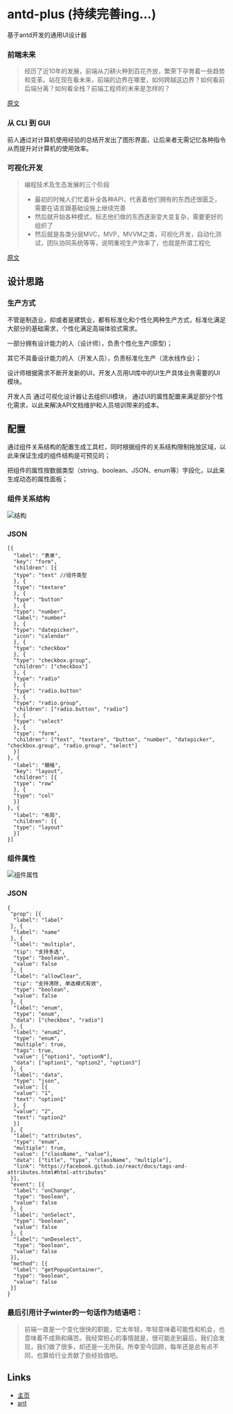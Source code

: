 # antd-plus (持续完善ing...)
基于antd开发的通用UI设计器

### 前端未来
> 经历了近10年的发展，前端从刀耕火种到百花齐放，繁荣下孕育着一些趋势和变革。站在现在看未来，前端的边界在哪里，如何跨越这边界？如何看前后端分离？如何看全栈？前端工程师的未来是怎样的？

[原文](http://www.infoq.com/cn/news/2016/06/ali-front-end-engineer)

### 从 CLI 到 GUI
前人通过对计算机使用经验的总结开发出了图形界面，让后来者无需记忆各种指令从而提升对计算机的使用效率。

### 可视化开发

> 编程技术及生态发展的三个阶段
> - 最初的时候人们忙着补全各种API，代表着他们拥有的东西还很匮乏，需要在语言跟基础设施上继续完善
> - 然后就开始各种模式，标志他们做的东西逐渐变大变复杂，需要更好的组织了
> - 然后就是各类分层MVC，MVP，MVVM之类，可视化开发，自动化测试，团队协同系统等等，说明重视生产效率了，也就是所谓工程化

[原文](http://www.infoq.com/cn/articles/2015-review-frontend)

## 设计思路

### 生产方式
不管是制造业，抑或者是建筑业，都有标准化和个性化两种生产方式，标准化满足大部分的基础需求，个性化满足高端体验式需求。

一部分拥有设计能力的人（设计师），负责个性化生产(原型)；

其它不具备设计能力的人（开发人员），负责标准化生产（流水线作业）；

设计师根据需求不断开发新的UI，开发人员用UI库中的UI生产具体业务需要的UI模块。

开发人员 通过可视化设计器让去组织UI模块， 通过UI的属性配置来满足部分个性化需求，以此来解决API文档维护和人员培训带来的成本。


## 配置
通过组件关系结构的配置生成工具栏，同时根据组件的关系结构限制拖放区域，以此来保证生成的组件结构是可预见的；

把组件的属性按数据类型（string、boolean、JSON、enum等）字段化，以此来生成动态的属性面板；


### 组件关系结构
![结构](https://raw.githubusercontent.com/gitwuhao/screenshots/master/201610221658.png)


### JSON
```
[{
  "label": "表单",
  "key": "form",
  "children": [{
  "type": "text" //组件类型
  }, {
  "type": "textare"
  }, {
  "type": "button"
  }, {
  "type": "number",
  "label": "number"
  }, {
  "type": "datepicker",
  "icon": "calendar"
  }, {
  "type": "checkbox"
  }, {
  "type": "checkbox.group",
  "children": ["checkbox"]
  }, {
  "type": "radio"
  }, {
  "type": "radio.button"
  }, {
  "type": "radio.group",
  "children": ["radio.button", "radio"]
  }, {
  "type": "select"
  }, {
  "type": "form",
  "children": ["text", "textare", "button", "number", "datepicker", "checkbox.group", "radio.group", "select"]
  }]
}, {
  "label": "栅格",
  "key": "layout",
  "children": [{
  "type": "row"
  }, {
  "type": "col"
  }]
}, {
  "label": "布局",
  "children": [{
  "type": "layout"
  }]
}]
```


### 组件属性
![组件属性](https://raw.githubusercontent.com/gitwuhao/screenshots/master/201610221701.png)


### JSON
```
{
 "prop": [{
  "label": "label"
 }, {
  "label": "name"
 }, {
  "label": "multiple",
  "tip": "支持多选",
  "type": "boolean",
  "value": false
 }, {
  "label": "allowClear",
  "tip": "支持清除, 单选模式有效",
  "type": "boolean",
  "value": false
 }, {
  "label": "enum",
  "type": "enum",
  "data": ["checkbox", "radio"]
 }, {
  "label": "enum2",
  "type": "enum",
  "multiple": true,
  "tags": true,
  "value": ["option1", "optionN"],
  "data": ["option1", "option2", "option3"]
 }, {
  "label": "data",
  "type": "json",
  "value": [{
  "value": "1",
  "text": "option1"
  }, {
  "value": "2",
  "text": "option2"
  }]
 }, {
  "label": "attributes",
  "type": "enum",
  "multiple": true,
  "value": ["className", "value"],
  "data": ["title", "type", "className", "multiple"],
  "link": "https://facebook.github.io/react/docs/tags-and-attributes.html#html-attributes"
 }],
 "event": [{
  "label": "onChange",
  "type": "boolean",
  "value": false
 }, {
  "label": "onSelect",
  "type": "boolean",
  "value": false
 }, {
  "label": "onDeselect",
  "type": "boolean",
  "value": false
 }],
 "method": [{
  "label": "getPopupContainer",
  "type": "boolean",
  "value": false
 }]
}

```

### 最后引用计子winter的一句话作为结语吧：
>前端一直是一个变化很快的职能，它太年轻，年轻意味着可能性和机会，也意味着不成熟和痛苦。我经常担心的事情就是，很可能走到最后，我们会发现，我们做了很多，却还是一无所获。所幸至今回顾，每年还是总有点不同，也算给行业贡献了些经验值吧。


## Links

- [主页](http://oilan.com.cn/antd-plus/)
- [ant](https://ant.design/)
